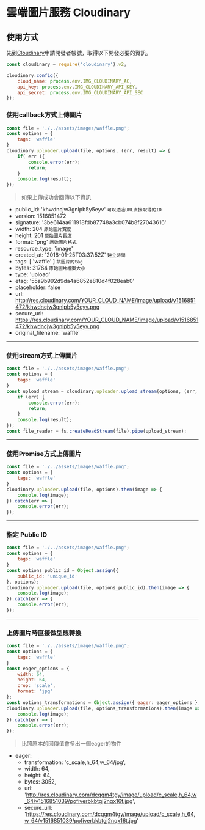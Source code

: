 # 雲端圖片服務 Cloudinary

## 使用方式

先到[Cloudinary](https://cloudinary.com/)申請開發者帳號，取得以下開發必要的資訊。

``` js
const cloudinary = require('cloudinary').v2;

cloudinary.config({
    cloud_name: process.env.IMG_CLOUDINARY_AC,
    api_key: process.env.IMG_CLOUDINARY_API_KEY,
    api_secret: process.env.IMG_CLOUDINARY_API_SEC
});
```

### 使用callback方式上傳圖片

``` js
const file = './../assets/images/waffle.png';
const options = {
    tags: 'waffle'
}
cloudinary.uploader.upload(file, options, (err, result) => {
    if( err ){
        console.error(err);
        return;
    }
    console.log(result);
});
```

> 如果上傳成功會回傳以下資訊
- public_id: 'khwdncjw3gnlpb5y5eyv' `可以透過URL直接取得的ID`
- version: 1516851472
- signature: '3be614aa611918fdb87748a3cb074b8f27043616'
- width: 204 `原始圖片寬度`
- height: 201 `原始圖片長度`
- format: 'png' `原始圖片格式`
- resource_type: 'image'
- created_at: '2018-01-25T03:37:52Z' `建立時間`
- tags: [ 'waffle' ] `該圖片的tag`
- bytes: 31764 `原始圖片檔案大小`
- type: 'upload'
- etag: '55a9b992d9da4a6852e810d4f028eab0'
- placeholder: false
- url: http://res.cloudinary.com/YOUR_CLOUD_NAME/image/upload/v1516851472/khwdncjw3gnlpb5y5eyv.png
- secure_url: https://res.cloudinary.com/YOUR_CLOUD_NAME/image/upload/v1516851472/khwdncjw3gnlpb5y5eyv.png
- original_filename: 'waffle'

---

### 使用stream方式上傳圖片

``` js
const file = './../assets/images/waffle.png';
const options = {
    tags: 'waffle'
}
const upload_stream = cloudinary.uploader.upload_stream(options, (err, result) => {
    if (err) {
        console.error(err);
        return;
    }
    console.log(result);
});
const file_reader = fs.createReadStream(file).pipe(upload_stream);
```

---

### 使用Promise方式上傳圖片

``` js
const file = './../assets/images/waffle.png';
const options = {
    tags: 'waffle'
}
cloudinary.uploader.upload(file, options).then(image => {
    console.log(image);
}).catch(err => {
    console.error(err);
});
```

---

### 指定 Public ID

``` js
const file = './../assets/images/waffle.png';
const options = {
    tags: 'waffle'
}
const options_public_id = Object.assign({
    public_id: 'unique_id'
}, options);
cloudinary.uploader.upload(file, options_public_id).then(image => {
    console.log(image);
}).catch(err => {
    console.error(err);
});
```

---

### 上傳圖片時直接做型態轉換

``` js
const file = './../assets/images/waffle.png';
const options = {
    tags: 'waffle'
}
const eager_options = {
    width: 64,
    height: 64,
    crop: 'scale',
    format: 'jpg'
};
const options_transformations = Object.assign({ eager: eager_options }, options);
cloudinary.uploader.upload(file, options_transformations).then(image => {
    console.log(image);
}).catch(err => {
    console.error(err);
});
```

> 比照原本的回傳值會多出一個eager的物件

- eager:
  - transformation: 'c_scale,h_64,w_64/jpg',
  - width: 64,
  - height: 64,
  - bytes: 3052,
  - url: 'http://res.cloudinary.com/dcqgm4tgy/image/upload/c_scale,h_64,w_64/v1516851039/pofiverbkbtgj2nqx16t.jpg',
  - secure_url: 'https://res.cloudinary.com/dcqgm4tgy/image/upload/c_scale,h_64,w_64/v1516851039/pofiverbkbtgj2nqx16t.jpg'